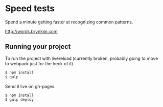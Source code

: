
# Speed tests

Spend a minute getting faster at recognizing common patterns.

http://words.brynkim.com

## Running your project

To run the project with livereload (currently broken, probably going to move to
webpack just for the heck of it)

```bash
$ npm install
$ gulp
```

Send it live on gh-pages

```bash
$ npm install
$ gulp deploy
```
